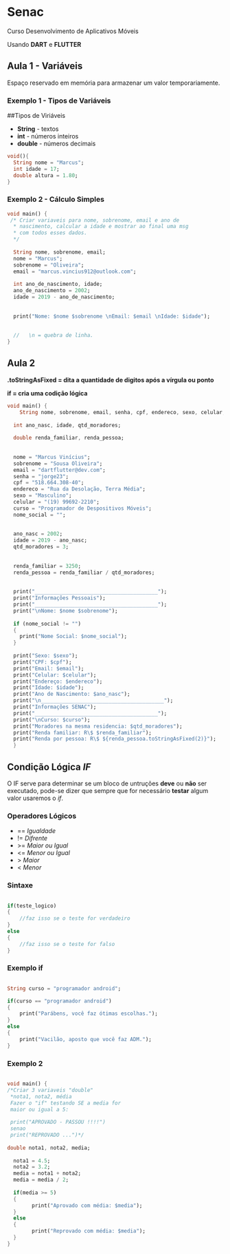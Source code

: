 # Senac
Curso Desenvolvimento de Aplicativos Móveis

Usando **DART** e **FLUTTER**

## Aula 1 - Variáveis

Espaço reservado em memória para armazenar um valor temporariamente.


### Exemplo 1 - Tipos de Variáveis

##Tipos de Viriáveis
- **String** - textos
- **int** - números inteiros
- **double** - números decimais

```dart
void(){
  String nome = "Marcus";
  int idade = 17;
  double altura = 1.80;
}
```

### Exemplo 2 - Cálculo Simples

```dart
void main() {
 /* Criar variaveis para nome, sobrenome, email e ano de 
  * nascimento, calcular a idade e mostrar ao final uma msg
  * com todos esses dados.
  */
  
  String nome, sobrenome, email;
  nome = "Marcus";
  sobrenome = "Oliveira";
  email = "marcus.vincius912@outlook.com";
      
  int ano_de_nascimento, idade;
  ano_de_nascimento = 2002;
  idade = 2019 - ano_de_nascimento;
  
  
  print("Nome: $nome $sobrenome \nEmail: $email \nIdade: $idade");
  
  
  //   \n = quebra de linha.
}
```





## Aula 2

**.toStringAsFixed = dita a quantidade de digitos após a vírgula ou ponto**

**if = cria uma codição lógica**

```dart
void main() {
	String nome, sobrenome, email, senha, cpf, endereco, sexo, celular, curso, nome_social;
  
  int ano_nasc, idade, qtd_moradores;
  
  double renda_familiar, renda_pessoa;
  
  
  nome = "Marcus Vinícius";
  sobrenome = "Sousa Oliveira";
  email = "dartflutter@dev.com";
  senha = "jorge23";
  cpf = "518.664.308-40";
  endereco = "Rua da Desolação, Terra Média";
  sexo = "Masculino";
  celular = "(19) 99692-2210";
  curso = "Programador de Despositivos Móveis";
  nome_social = "";
  
  
  ano_nasc = 2002;
  idade = 2019 - ano_nasc;
  qtd_moradores = 3;
  
  
  renda_familiar = 3250;
  renda_pessoa = renda_familiar / qtd_moradores;
  
  
  print("________________________________________");
  print("Informações Pessoais");
  print("________________________________________");
  print("\nNome: $nome $sobrenome");
  
  if (nome_social != "")
  {  
  	print("Nome Social: $nome_social");
  }
  
  print("Sexo: $sexo");
  print("CPF: $cpf");
  print("Email: $email");
  print("Celular: $celular");
  print("Endereço: $endereco");
  print("Idade: $idade");
  print("Ano de Nascimento: $ano_nasc");
  print("\n________________________________________");
  print("Informações SENAC");
  print("________________________________________");
  print("\nCurso: $curso");
  print("Moradores na mesma residencia: $qtd_moradores");
  print("Renda familiar: R\$ $renda_familiar");
  print("Renda por pessoa: R\$ ${renda_pessoa.toStringAsFixed(2)}");
  }

```

## Condição Lógica *IF*

O IF serve para determinar se um bloco de untruções **deve** ou **não** ser executado, pode-se dizer que sempre que for necessário **testar** algum valor usaremos o *if*.

### Operadores Lógicos

- == *Igualdade*
- != *Difrente*
- \>= *Maior ou Igual*
- <= *Menor ou Igual*
- \> *Maior*
- < *Menor*

### Sintaxe

```dart

if(teste_logico)
{
	//faz isso se o teste for verdadeiro
}
else
{
	//faz isso se o teste for falso	
}

```

### Exemplo if

```dart 

String curso = "programador android";

if(curso == "programador android")
{
	print("Parábens, você faz ótimas escolhas.");
}
else
{
	print("Vacilão, aposto que você faz ADM.");
}

```

### Exemplo 2

```dart

void main() {
/*Criar 3 variaveis "double"
 *nota1, nota2, média
 Fazer o "if" testando SE a media for
 maior ou igual a 5:
 
 print("APROVADO - PASSOU !!!!")
 senao
 print("REPROVADO ...")*/
  
double nota1, nota2, media;
  
  nota1 = 4.5;
  nota2 = 3.2;
  media = nota1 + nota2;
  media = media / 2;
  
  if(media >= 5)
  {
    	print("Aprovado com média: $media");
  }
  else
  {
    	print("Reprovado com média: $media");
  }
}

```
